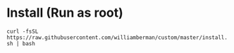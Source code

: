 # Install (Run as root)
`curl -fsSL https://raw.githubusercontent.com/williamberman/custom/master/install.sh | bash`
